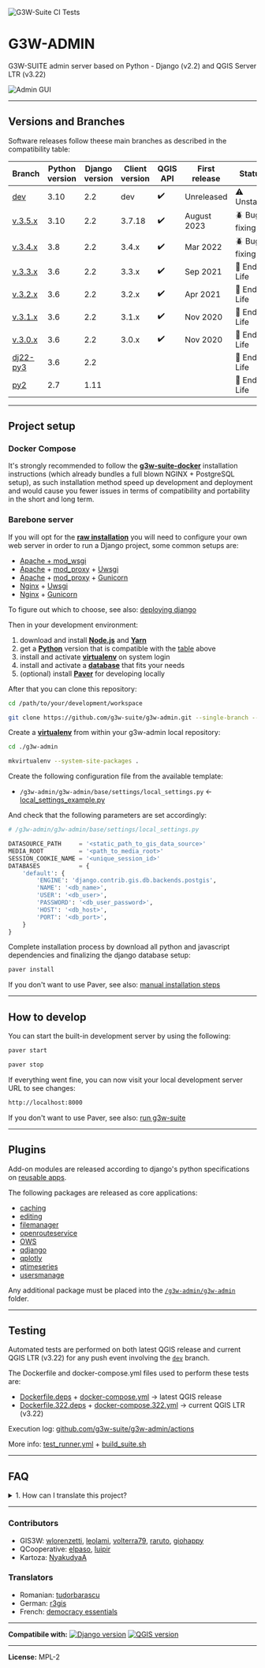 ![G3W-Suite CI Tests](https://github.com/g3w-suite/g3w-admin/actions/workflows/test_runner.yml/badge.svg)

# G3W-ADMIN

G3W-SUITE admin server based on Python - Django (v2.2) and QGIS Server LTR (v3.22)

![Admin GUI](https://user-images.githubusercontent.com/9614886/189155796-6feff629-b500-4e38-b7c2-d98b53ae7564.png)

---

## Versions and Branches

Software releases follow theese main branches as described in the compatibility table:

| Branch     | Python version | Django version | Client version | QGIS API | First release | Status         |
|------------|----------------|----------------|----------------|----------|--------------|---------------- |
| [dev]      | 3.10           | 2.2            | dev            | ✔️       | Unreleased   | ⚠️️ Unstable       |
| [v.3.5.x]  | 3.10           | 2.2            | 3.7.18         | ✔️       | August 2023  | 🪲️ Bug fixing     |
| [v.3.4.x]  | 3.8            | 2.2            | 3.4.x          | ✔️       | Mar 2022     | 🪲 Bug fixing     |
| [v.3.3.x]  | 3.6            | 2.2            | 3.3.x          | ✔️       | Sep 2021     | 🚨 End of Life   | 
| [v.3.2.x]  | 3.6            | 2.2            | 3.2.x          | ✔️       | Apr 2021     | 🚨 End of Life   |
| [v.3.1.x]  | 3.6            | 2.2            | 3.1.x          | ✔️       | Nov 2020     | 🚨 End of Life   |
| [v.3.0.x]  | 3.6            | 2.2            | 3.0.x          | ✔️       | Nov 2020     | 🚨 End of Life   |
| [dj22-py3] | 3.6            | 2.2            |                |          |             | 🚨 End of Life   |
| [py2]      | 2.7            | 1.11           |                |          |             | 🚨 End of Life   |

[dev]: https://github.com/g3w-suite/g3w-admin/tree/dev
[v.3.5.x]: https://github.com/g3w-suite/g3w-admin/tree/v.3.5.x
[v.3.4.x]: https://github.com/g3w-suite/g3w-admin/tree/v.3.4.x
[v.3.3.x]: https://github.com/g3w-suite/g3w-admin/tree/v.3.3.x
[v.3.2.x]: https://github.com/g3w-suite/g3w-admin/tree/v.3.2.x
[v.3.1.x]: https://github.com/g3w-suite/g3w-admin/tree/v.3.1.x
[v.3.0.x]: https://github.com/g3w-suite/g3w-admin/tree/v.3.0.x
[dj22-py3]: https://github.com/g3w-suite/g3w-admin/tree/dj22-py3
[py2]: https://github.com/g3w-suite/g3w-admin/tree/py2

---

## Project setup

### Docker Compose

It's strongly recommended to follow the [**g3w-suite-docker**](https://github.com/g3w-suite/g3w-suite-docker) installation instructions (which already bundles a full blown NGINX + PostgreSQL setup), as such installation method speed up development and deployment and would cause you fewer issues in terms of compatibility and portability in the short and long term.

### Barebone server

If you will opt for the [**raw installation**](https://g3w-suite.readthedocs.io/en/latest/install.html#raw-installation) you will need to configure your own web server in order to run a Django project, some common setups are:

* [Apache + mod_wsgi](https://docs.djangoproject.com/en/2.2/howto/deployment/wsgi/modwsgi/)
* [Apache](https://httpd.apache.org/) + [mod_proxy](https://httpd.apache.org/docs/2.4/mod/mod_proxy.html) + [Uwsgi](https://uwsgi-docs.readthedocs.io/en/latest/)
* [Apache](https://httpd.apache.org/) + [mod_proxy](https://httpd.apache.org/docs/2.4/mod/mod_proxy.html) + [Gunicorn](http://gunicorn.org/)
* [Nginx](https://nginx.org/) + [Uwsgi](https://uwsgi-docs.readthedocs.io/en/latest/)
* [Nginx](https://nginx.org/) + [Gunicorn](http://gunicorn.org/)

To figure out which to choose, see also: [deploying django](https://docs.djangoproject.com/en/2.2/howto/deployment/)

Then in your development environment:

1. download and install [**Node.js**](https://nodejs.org/en/download/) and [**Yarn**](https://yarnpkg.com/en/docs/install)
3. get a [**Python**](https://www.python.org/downloads/) version that is compatible with the [table](#versions-and-branches) above
4. install and activate [**virtualenv**](https://g3w-suite.readthedocs.io/en/latest/install.html#create-virtualenv) on system login
5. install and activate a [**database**](https://docs.djangoproject.com/en/2.2/ref/databases/) that fits your needs
6. (optional) install [**Paver**](https://pythonhosted.org/Paver/#installation) for developing locally

After that you can clone this repository:

```sh
cd /path/to/your/development/workspace

git clone https://github.com/g3w-suite/g3w-admin.git --single-branch --branch dev ./g3w-admin
```

Create a [**virtualenv**](https://g3w-suite.readthedocs.io/en/latest/install.html#create-virtualenv) from within your g3w-admin local repository:

```sh
cd ./g3w-admin
```

```sh
mkvirtualenv --system-site-packages .
```

Create the following configuration file from the available template:

- `/g3w-admin/g3w-admin/base/settings/local_settings.py` ← [local_settings_example.py](g3w-admin/base/settings/local_settings_example.py)

And check that the following parameters are set accordingly:

```py
# /g3w-admin/g3w-admin/base/settings/local_settings.py

DATASOURCE_PATH     = '<static_path_to_gis_data_source>'
MEDIA_ROOT          = '<path_to_media_root>'
SESSION_COOKIE_NAME = '<unique_session_id>'
DATABASES           = {
    'default': {
        'ENGINE': 'django.contrib.gis.db.backends.postgis',
        'NAME': '<db_name>',
        'USER': '<db_user>',
        'PASSWORD': '<db_user_password>',
        'HOST': '<db_host>',
        'PORT': '<db_port>',
    }
}
```

Complete installation process by download all python and javascript dependencies and finalizing the django database setup:

```sh
paver install
```

If you don't want to use Paver, see also: [manual installation steps](https://g3w-suite.readthedocs.io/en/latest/install.html#manual-installation-steps)

---

## How to develop

You can start the built-in development server by using the following:

```sh
paver start
```

```sh
paver stop
```

If everything went fine, you can now visit your local development server URL to see changes:

```sh
http://localhost:8000
```

If you don't want to use Paver, see also: [run g3w-suite](https://g3w-suite.readthedocs.io/en/latest/install.html#run-g3w-suite)

---

## Plugins

Add-on modules are released according to django's python specifications on [reusable apps](https://docs.djangoproject.com/en/2.2/intro/reusable-apps/).

The following packages are released as core applications:

- [caching](./g3w-admin/caching)
- [editing](./g3w-admin/editing)
- [filemanager](./g3w-admin/filemanager)
- [openrouteservice](./g3w-admin/openrouteservice)
- [OWS](./g3w-admin/OWS)
- [qdjango](./g3w-admin/qdjango)
- [qplotly](./g3w-admin/qplotly)
- [qtimeseries](./g3w-admin/qtimeseries)
- [usersmanage](./g3w-admin/usersmanage)

Any additional package must be placed into the [`/g3w-admin/g3w-admin`](./g3w-admin) folder.

---

## Testing

Automated tests are performed on both latest QGIS release and current QGIS LTR (v3.22) for any push event involving the [`dev`](https://github.com/g3w-suite/g3w-admin/tree/dev) branch.

The Dockerfile and docker-compose.yml files used to perform these tests are:

- [Dockerfile.deps](ci_scripts/Dockerfile.deps) + [docker-compose.yml](docker-compose.yml) → latest QGIS release
- [Dockerfile.322.deps](ci_scripts/Dockerfile.322.deps) + [docker-compose.322.yml](docker-compose.322.yml) → current QGIS LTR (v3.22)

Execution log: [github.com/g3w-suite/g3w-admin/actions](https://github.com/g3w-suite/g3w-admin/actions)

More info: [test_runner.yml](./.github/workflows/test_runner.yml) + [build_suite.sh](./ci_scripts/build_suite.sh)

---

## FAQ

<details>

<summary>1. How can I translate this project?</summary>

Translations management is a part of the Django framework, all available translations are located in the [/g3w-admin/locale](./g3w-admin/locale) folder.

Depending on the component you want to translate you can start by consulting one of the following:

- [how to create language files?](https://docs.djangoproject.com/en/2.2/topics/i18n/translation/#localization-how-to-create-language-files)
- [translating Python](https://docs.djangoproject.com/en/2.2/topics/i18n/translation/#internationalization-in-python-code)
- [translating Templates](https://docs.djangoproject.com/en/2.2/topics/i18n/translation/#internationalization-in-template-code)
- [translating Javascript](https://docs.djangoproject.com/en/2.2/topics/i18n/translation/#internationalization-in-javascript-code)
- [translating URLs](https://docs.djangoproject.com/en/2.2/topics/i18n/translation/#module-django.conf.urls.i18n)
- [implementation notes](https://docs.djangoproject.com/en/2.2/topics/i18n/translation/#implementation-notes) and [miscellaneous](https://docs.djangoproject.com/en/2.2/topics/i18n/translation/#miscellaneous)

</details>

---

### Contributors

* GIS3W: [wlorenzetti](https://github.com/wlorenzetti), [leolami](https://github.com/leolami/), [volterra79](https://github.com/volterra79), [raruto](https://github.com/Raruto), [giohappy](https://github.com/giohappy)
* QCooperative: [elpaso](https://github.com/elpaso), [luipir](https://github.com/luipir)
* Kartoza: [NyakudyaA](https://github.com/NyakudyaA)

### Translators

* Romanian: [tudorbarascu](https://github.com/tudorbarascu)
* German: [r3gis](https://www.r3gis.com)
* French: [democracy essentials](https://www.democracy-essentials.eu)

---

**Compatibile with:**
[![Django version](https://img.shields.io/badge/Django-2.2-1EB300.svg?style=flat)](https://www.djangoproject.com/download/)
[![QGIS version](https://img.shields.io/badge/QGIS%20LTR-3.22-1EB300.svg?style=flat)](https://www.qgis.org/en/site/forusers/download.html)

---

**License:** MPL-2